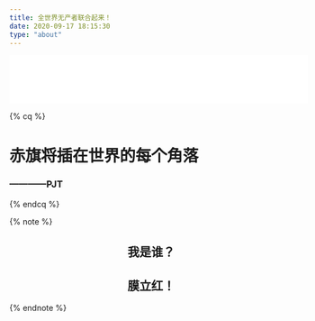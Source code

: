 ```yaml
---
title: 全世界无产者联合起来！
date: 2020-09-17 18:15:30
type: "about"
---
```


<iframe frameborder="no" border="0" marginwidth="0" marginheight="0" width=530 height=86 src="//music.163.com/outchain/player?type=2&id=5281551&auto=1&height=66"></iframe>

{% cq %}
# 赤旗将插在世界的每个角落
### ————PJT
{% endcq %}

{% note %}
## <center>我是谁？</center> 
## <center>膜立红！</center>
{% endnote %}
